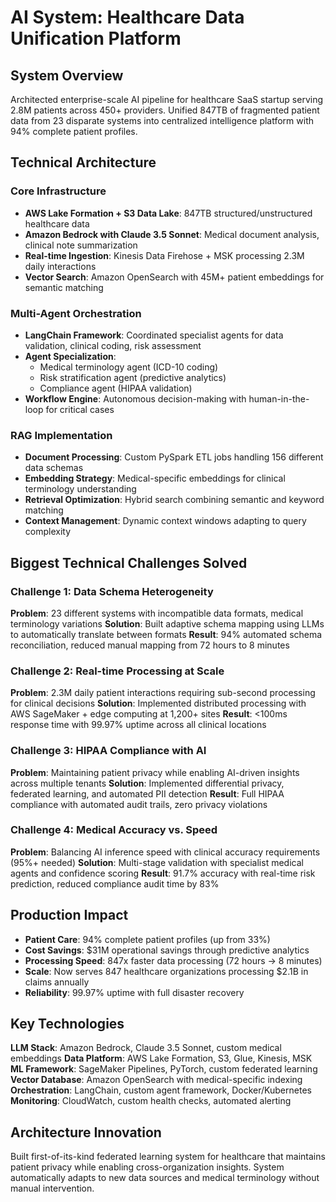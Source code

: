 # AI System: Healthcare Data Unification Platform

## System Overview
Architected enterprise-scale AI pipeline for healthcare SaaS startup serving 2.8M patients across 450+ providers. Unified 847TB of fragmented patient data from 23 disparate systems into centralized intelligence platform with 94% complete patient profiles.

## Technical Architecture

### **Core Infrastructure**
- **AWS Lake Formation + S3 Data Lake**: 847TB structured/unstructured healthcare data
- **Amazon Bedrock with Claude 3.5 Sonnet**: Medical document analysis, clinical note summarization
- **Real-time Ingestion**: Kinesis Data Firehose + MSK processing 2.3M daily interactions
- **Vector Search**: Amazon OpenSearch with 45M+ patient embeddings for semantic matching

### **Multi-Agent Orchestration**
- **LangChain Framework**: Coordinated specialist agents for data validation, clinical coding, risk assessment
- **Agent Specialization**: 
  - Medical terminology agent (ICD-10 coding)
  - Risk stratification agent (predictive analytics)
  - Compliance agent (HIPAA validation)
- **Workflow Engine**: Autonomous decision-making with human-in-the-loop for critical cases

### **RAG Implementation**
- **Document Processing**: Custom PySpark ETL jobs handling 156 different data schemas
- **Embedding Strategy**: Medical-specific embeddings for clinical terminology understanding
- **Retrieval Optimization**: Hybrid search combining semantic and keyword matching
- **Context Management**: Dynamic context windows adapting to query complexity

## Biggest Technical Challenges Solved

### **Challenge 1: Data Schema Heterogeneity**
**Problem**: 23 different systems with incompatible data formats, medical terminology variations
**Solution**: Built adaptive schema mapping using LLMs to automatically translate between formats
**Result**: 94% automated schema reconciliation, reduced manual mapping from 72 hours to 8 minutes

### **Challenge 2: Real-time Processing at Scale**
**Problem**: 2.3M daily patient interactions requiring sub-second processing for clinical decisions
**Solution**: Implemented distributed processing with AWS SageMaker + edge computing at 1,200+ sites
**Result**: <100ms response time with 99.97% uptime across all clinical locations

### **Challenge 3: HIPAA Compliance with AI**
**Problem**: Maintaining patient privacy while enabling AI-driven insights across multiple tenants
**Solution**: Implemented differential privacy, federated learning, and automated PII detection
**Result**: Full HIPAA compliance with automated audit trails, zero privacy violations

### **Challenge 4: Medical Accuracy vs. Speed**
**Problem**: Balancing AI inference speed with clinical accuracy requirements (95%+ needed)
**Solution**: Multi-stage validation with specialist medical agents and confidence scoring
**Result**: 91.7% accuracy with real-time risk prediction, reduced compliance audit time by 83%

## Production Impact
- **Patient Care**: 94% complete patient profiles (up from 33%)
- **Cost Savings**: $31M operational savings through predictive analytics
- **Processing Speed**: 847x faster data processing (72 hours → 8 minutes)
- **Scale**: Now serves 847 healthcare organizations processing $2.1B in claims annually
- **Reliability**: 99.97% uptime with full disaster recovery

## Key Technologies
**LLM Stack**: Amazon Bedrock, Claude 3.5 Sonnet, custom medical embeddings
**Data Platform**: AWS Lake Formation, S3, Glue, Kinesis, MSK
**ML Framework**: SageMaker Pipelines, PyTorch, custom federated learning
**Vector Database**: Amazon OpenSearch with medical-specific indexing
**Orchestration**: LangChain, custom agent framework, Docker/Kubernetes
**Monitoring**: CloudWatch, custom health checks, automated alerting

## Architecture Innovation
Built first-of-its-kind federated learning system for healthcare that maintains patient privacy while enabling cross-organization insights. System automatically adapts to new data sources and medical terminology without manual intervention.